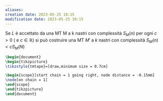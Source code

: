 ```yaml
---
aliases: 
creation date: 2023-05-25 10:15
modification date: 2023-05-25 10:15
---
```


Se $L$ è accettato da una MT M a k nastri con complessità $S_{M}(n)$ per ogni $c > 0$  ( e $c \in \mathbb{R}$) si può costruire una MT $M'$ a $k$ nastri con complessità $S_{M}(n) < cS_{M}(N)$

```tikz
\begin{document}
\begin{tikzpicture}
\tikzstyle{tmtape}=[draw,minimum size = 0.7cm]

\begin{scope}[start chain = 1 going right, node distance = -0.15mm]
\node[on chain = 1]
\end{scope}
\end{tikzpicture}
\end{document}
```